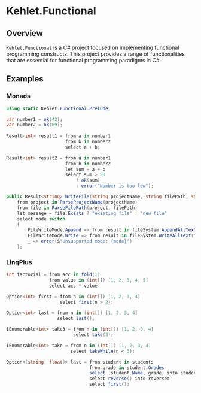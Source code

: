 # Kehlet.Functional

## Overview
`Kehlet.Functional` is a C# project focused on implementing functional programming constructs. This project provides a range of functionalities that are essential for functional programming paradigms in C#.

## Examples

### Monads
```csharp
using static Kehlet.Functional.Prelude;

var number1 = ok(42);
var number2 = ok(69);
 
Result<int> result1 = from a in number1
                      from b in number2
                      select a + b;

Result<int> result2 = from a in number1
                      from b in number2
                      let sum = a + b
                      select sum > 50
                          ? ok(sum)
                          : error("Number is too low");
```

```csharp
public Result<string> WriteFile(string projectName, string filePath, string content, FileWriteMode mode) =>
    from project in ParseProjectName(projectName)
    from file in ParseFilePath(project, filePath)
    let message = file.Exists ? "existing file" : "new file"
    select mode switch
    {
        FileWriteMode.Append => from result in fileSystem.AppendAllText(file.FullName, content) select $"Appended content to {message}: {file.Name}",
        FileWriteMode.Write => from result in fileSystem.WriteAllText(file.FullName, content) select $"Wrote content to {message}: {file.Name}",
        _ => error($"Unsupported mode: {mode}")
    };
```

### LinqPlus
```csharp
int factorial = from acc in fold(1)
                from value in (int[]) [1, 2, 3, 4, 5]
                select acc * value
```

```csharp
Option<int> first = from n in (int[]) [1, 2, 3, 4]
                    select first(n > 2);
```


```csharp
Option<int> last = from n in (int[]) [1, 2, 3, 4]
                   select last();
```

```csharp
IEnumerable<int> take3 = from n in (int[]) [1, 2, 3, 4]
                         select take(3);
```

```csharp
IEnumerable<int> take = from n in (int[]) [1, 2, 3, 4]
                        select takeWhile(n < 3);
```

```csharp
Option<(string, float)> last = from student in students
                               from grade in student.Grades
                               select (student.Name, grade) into studentGrades
                               select reverse() into reversed
                               select first();
```

